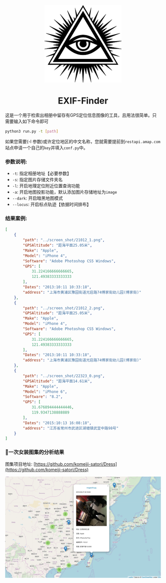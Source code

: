 <center><img src="media/eye.jpg" width=250 height=250 /></center>
<center><h1>EXIF-Finder</h1></center>

这是一个用于检索出相册中留存有GPS定位信息图像的工具，且用法很简单。只需要输入如下命令即可

```bash
python3 run.py -t [path]
```

如果您需要(-l 参数)或许定位地区的中文名称，您就需要提前到`restapi.amap.com`站点申请一个自己的`key`并填入`conf.py`中。


### 参数说明:

- `-t`: 指定相册地址【必要参数】
- `-s`: 指定图片存储文件夹名
- `-l`: 开启地理定位附近位置查询功能
- `-a`: 开启地图投影功能，默认添加图片存储地址为`image`
- `--dark`: 开启暗黑地图模式
- `--locus`: 开启标点轨迹【依据时间排布】


### 结果案例:

```json
[
    {
        "path": "../screen_shot/21012_1.png",
        "GPSAltitude": "距海平面25.05米",
        "Make": "Apple",
        "Model": "iPhone 4",
        "Software": "Adobe Photoshop CS5 Windows",
        "GPS": [
            31.224166666666665,
            121.49383333333333
        ],
        "Dates": "2013:10:11 10:33:18",
        "address": "上海市黄浦区豫园街道光启路74傅家街幼儿园(傅家街)"
    },
    {
        "path": "../screen_shot/21012_2.png",
        "GPSAltitude": "距海平面25.05米",
        "Make": "Apple",
        "Model": "iPhone 4",
        "Software": "Adobe Photoshop CS5 Windows",
        "GPS": [
            31.224166666666665,
            121.49383333333333
        ],
        "Dates": "2013:10:11 10:33:18",
        "address": "上海市黄浦区豫园街道光启路74傅家街幼儿园(傅家街)"
    },
    {
        "path": "../screen_shot/22323_0.png",
        "GPSAltitude": "距海平面14.61米",
        "Make": "Apple",
        "Model": "iPhone 6",
        "Software": "8.2",
        "GPS": [
            31.676894444444446,
            119.9347138888889
        ],
        "Dates": "2015:10:13 16:08:18",
        "address": "江苏省常州市武进区湖塘镇武宜中路98号"
    }
]

```

### 👯一次女装图集的分析结果

图集项目地址: [https://github.com/komeiji-satori/Dress](https://github.com/komeiji-satori/Dress)

![media/demo_map.png](media/demo_map.png)
